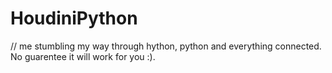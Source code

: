 # HoudiniPython

// me stumbling my way through hython, python and everything connected. No guarentee it will work for you :).
